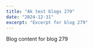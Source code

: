 ```yaml
---
title: "Ak test blogs 279"
date: "2024-12-31"
excerpt: "Excerpt for blog 279"
---
```


Blog content for blog 279